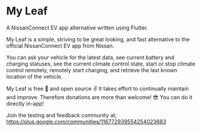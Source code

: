 # My Leaf

A NissanConnect EV app alternative written using Flutter.

My Leaf is a simple, striving to be great looking, and fast alternative to the official NissanConnect EV app from Nissan.

You can ask your vehicle for the latest data, see current battery and charging statuses, see the current climate control state, start or stop climate control remotely, remotely start charging, and retrieve the last known location of the vehicle.

My Leaf is free 🎉 and open source ✌️ It takes effort to continually maintain and improve. Therefore donations are more than welcome! 😎 You can do it directly in-app!

Join the testing and feedback community at;
https://plus.google.com/communities/116772939554254023683
